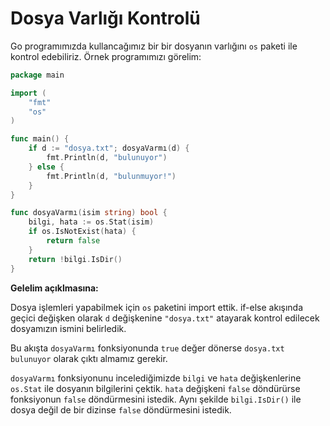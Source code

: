 # Dosya Varlığı Kontrolü

Go programımızda kullancağımız bir bir dosyanın varlığını `os` paketi ile kontrol edebiliriz. Örnek programımızı görelim:

```go
package main

import (
	"fmt"
	"os"
)

func main() {
	if d := "dosya.txt"; dosyaVarmı(d) {
		fmt.Println(d, "bulunuyor")
	} else {
		fmt.Println(d, "bulunmuyor!")
	}
}

func dosyaVarmı(isim string) bool {
	bilgi, hata := os.Stat(isim)
	if os.IsNotExist(hata) {
		return false
	}
	return !bilgi.IsDir()
}
```

**Gelelim açıklmasına:**

Dosya işlemleri yapabilmek için `os` paketini import ettik. if-else akışında geçici değişken olarak `d` değişkenine `"dosya.txt"` atayarak kontrol edilecek dosyamızın ismini belirledik.

Bu akışta `dosyaVarmı` fonksiyonunda `true` değer dönerse `dosya.txt bulunuyor` olarak çıktı almamız gerekir.

`dosyaVarmı` fonksiyonunu incelediğimizde `bilgi` ve `hata` değişkenlerine `os.Stat` ile dosyanın bilgilerini çektik. `hata` değişkeni `false` döndürürse fonksiyonun `false` döndürmesini istedik. Aynı şekilde `bilgi.IsDir()` ile dosya değil de bir dizinse `false` döndürmesini istedik.
